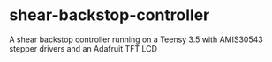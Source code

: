 # shear-backstop-controller
A shear backstop controller running on a Teensy 3.5 with AMIS30543 stepper drivers and an Adafruit TFT LCD
